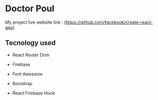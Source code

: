 # Doctor Poul

My project live website link : (https://github.com/facebook/create-react-app).

## Tecnology used

* React Router Dom

* Firebase

* Font Awesome

* Bootstrap

* React Firebase Hook

